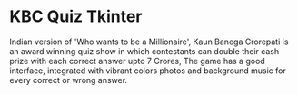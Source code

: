 # KBC Quiz Tkinter
 Indian version of 'Who wants to be a Millionaire', Kaun Banega Crorepati is an award winning quiz show in which contestants can double their cash prize with each correct answer upto 7 Crores, The game has a good interface, integrated with vibrant colors photos and background music for every correct or wrong answer.
